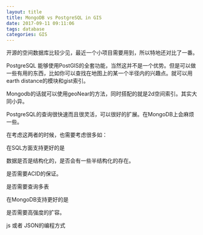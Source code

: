 ```yaml
---
layout: title
title: MongoDB vs PostgreSQL in GIS
date: 2017-09-11 09:11:06
tags: database
categories: GIS
---
```


开源的空间数据库比较少见，最近一个小项目需要用到，所以特地还对比了一番。

PostgreSQL 能够使用PostGIS的全套功能，当然这并不是一个优势。但是可以做一些有用的东西，比如你可以查找在地图上的某一个半径内的兴趣点。就可以用earth distance的模块和gist索引。

Mongodb的话就可以使用geoNear的方法，同时搭配的就是2d空间索引。其实大同小异。

PostgreSQL的查询很快速而且很灵活，可以很好的扩展。在MongoDB上会麻烦一些。

在考虑这两者的时候，也需要考虑很多如：

在SQL方面支持更好的是

数据是否是结构化的，是否会有一些半结构化的存在。

是否需要ACID的保证。

是否需要查询多表

在MongoDB支持更好的是

是否需要高强度的扩容。

js 或者 JSON的编程方式
